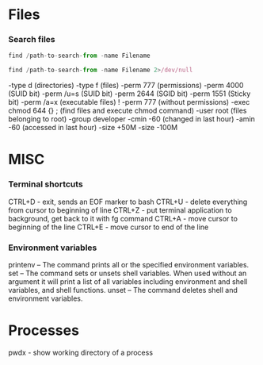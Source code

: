 # Files
### Search files 
``` javascript By name
find /path-to-search-from -name Filename
```
``` javascript By name, hide errors (-iname for case insensitive search)
find /path-to-search-from -name Filename 2>/dev/null
```

-type d (directories)
-type f (files)
-perm 777 (permissions)
-perm 4000 (SUID bit)
-perm /u=s (SUID bit)
-perm 2644 (SGID bit)
-perm 1551 (Sticky bit)
-perm /a=x (executable files)
! -perm 777 (without permissions)
-exec chmod 644 {} \;  (find files and execute chmod command)
-user root (files belonging to root)
-group developer
-cmin -60 (changed in last hour)
-amin -60 (accessed in last hour)
-size +50M -size -100M


# MISC
### Terminal shortcuts
CTRL+D - exit, sends an EOF marker to bash
CTRL+U - delete everything from cursor to beginning of line
CTRL+Z - put terminal application to background, get back to it with fg command
CTRL+A - move cursor to beginning of the line
CTRL+E - move cursor to end of the line

### Environment variables
printenv – The command prints all or the specified environment variables.
set – The command sets or unsets shell variables. When used without an argument it will print a list of all variables including environment and shell variables, and shell functions.
unset – The command deletes shell and environment variables.


# Processes
pwdx - show working directory of a process
